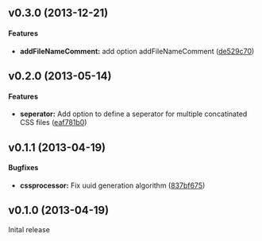 <a name="v0.3.0"></a>
## v0.3.0 (2013-12-21)


#### Features

* **addFileNameComment:** add option addFileNameComment ([de529c70](https://github.com/SebastianM/grunt-fscss/commit/de529c70a6dcaa00493751d4b81c4b2d302f25f6))

<a name="v0.2.0"></a>
## v0.2.0 (2013-05-14)


#### Features

* **seperator:** Add option to define a seperator for multiple concatinated CSS files ([eaf781b0](https://github.com/SebastianM/grunt-fscss/commit/eaf781b055c538fe07f7d17efc7e21c6074db15d))

<a name="v0.1.1"></a>
## v0.1.1 (2013-04-19)


#### Bugfixes

* **cssprocessor:** Fix uuid generation algorithm ([837bf675](https://github.com/SebastianM/grunt-fscss/commit/837bf67579efb778a5ae49489fdec2f4176f1790))

<a name="v.0.1.0"></a>
## v0.1.0 (2013-04-19)

Inital release